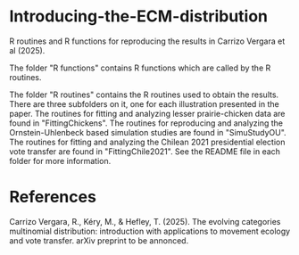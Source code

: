 # Introducing-the-ECM-distribution
R routines and R functions for reproducing the results in Carrizo Vergara et al (2025).

The folder "R functions" contains R functions which are called by the R routines. 

The folder "R routines" contains the R routines used to obtain the results. There are three subfolders on it, one for each illustration presented in the paper. The routines for fitting and analyzing lesser prairie-chicken data are found in "FittingChickens". The routines for reproducing and analyzing the Ornstein-Uhlenbeck based simulation studies are found in "SimuStudyOU". The routines for fitting and analyzing the Chilean 2021 presidential election vote transfer are found in "FittingChile2021". See the README file in each folder for more information.

# References
Carrizo Vergara, R., Kéry, M., & Hefley, T. (2025). The evolving categories multinomial distribution: introduction with applications to movement ecology and vote transfer. arXiv preprint to be annonced.


